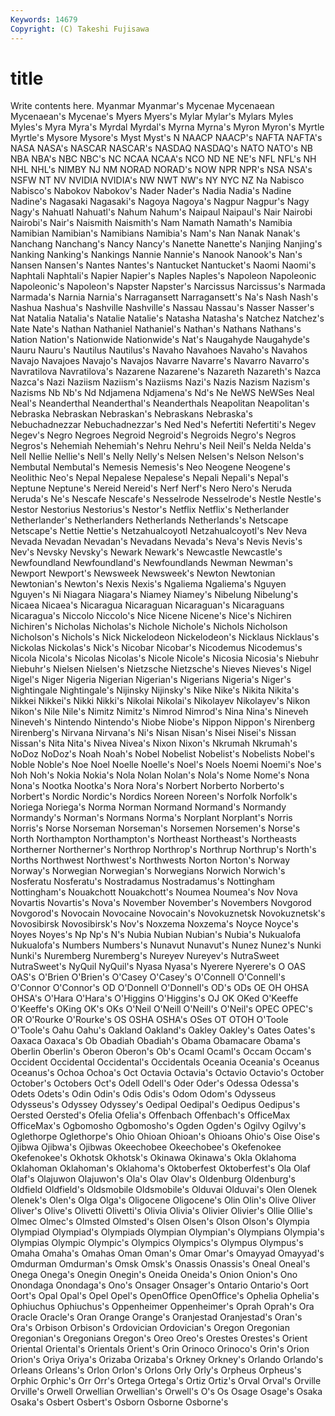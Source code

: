 ```yaml
---
Keywords: 14679 
Copyright: (C) Takeshi Fujisawa
---
```


# title

Write contents here.
 Myanmar Myanmar's Mycenae Mycenaean
Mycenaean's Mycenae's Myers Myers's Mylar Mylar's Mylars Myles Myles's Myra
Myra's Myrdal Myrdal's Myrna Myrna's Myron Myron's Myrtle Myrtle's Mysore
Mysore's Myst Myst's N NAACP NAACP's NAFTA NAFTA's NASA NASA's
NASCAR NASCAR's NASDAQ NASDAQ's NATO NATO's NB NBA NBA's NBC
NBC's NC NCAA NCAA's NCO ND NE NE's NFL NFL's
NH NHL NHL's NIMBY NJ NM NORAD NORAD's NOW NPR
NPR's NSA NSA's NSFW NT NV NVIDIA NVIDIA's NW NWT
NW's NY NYC NZ Na Nabisco Nabisco's Nabokov Nabokov's Nader
Nader's Nadia Nadia's Nadine Nadine's Nagasaki Nagasaki's Nagoya Nagoya's Nagpur
Nagpur's Nagy Nagy's Nahuatl Nahuatl's Nahum Nahum's Naipaul Naipaul's Nair
Nairobi Nairobi's Nair's Naismith Naismith's Nam Namath Namath's Namibia Namibian
Namibian's Namibians Namibia's Nam's Nan Nanak Nanak's Nanchang Nanchang's Nancy
Nancy's Nanette Nanette's Nanjing Nanjing's Nanking Nanking's Nankings Nannie Nannie's
Nanook Nanook's Nan's Nansen Nansen's Nantes Nantes's Nantucket Nantucket's Naomi
Naomi's Naphtali Naphtali's Napier Napier's Naples Naples's Napoleon Napoleonic Napoleonic's
Napoleon's Napster Napster's Narcissus Narcissus's Narmada Narmada's Narnia Narnia's Narragansett
Narragansett's Na's Nash Nash's Nashua Nashua's Nashville Nashville's Nassau Nassau's
Nasser Nasser's Nat Natalia Natalia's Natalie Natalie's Natasha Natasha's Natchez
Natchez's Nate Nate's Nathan Nathaniel Nathaniel's Nathan's Nathans Nathans's Nation
Nation's Nationwide Nationwide's Nat's Naugahyde Naugahyde's Nauru Nauru's Nautilus Nautilus's
Navaho Navahoes Navaho's Navahos Navajo Navajoes Navajo's Navajos Navarre Navarre's
Navarro Navarro's Navratilova Navratilova's Nazarene Nazarene's Nazareth Nazareth's Nazca Nazca's
Nazi Naziism Naziism's Naziisms Nazi's Nazis Nazism Nazism's Nazisms Nb
Nb's Nd Ndjamena Ndjamena's Nd's Ne NeWS NeWSes Neal Neal's
Neanderthal Neanderthal's Neanderthals Neapolitan Neapolitan's Nebraska Nebraskan Nebraskan's Nebraskans Nebraska's
Nebuchadnezzar Nebuchadnezzar's Ned Ned's Nefertiti Nefertiti's Negev Negev's Negro Negroes
Negroid Negroid's Negroids Negro's Negros Negros's Nehemiah Nehemiah's Nehru Nehru's
Neil Neil's Nelda Nelda's Nell Nellie Nellie's Nell's Nelly Nelly's
Nelsen Nelsen's Nelson Nelson's Nembutal Nembutal's Nemesis Nemesis's Neo Neogene
Neogene's Neolithic Neo's Nepal Nepalese Nepalese's Nepali Nepali's Nepal's Neptune
Neptune's Nereid Nereid's Nerf Nerf's Nero Nero's Neruda Neruda's Ne's
Nescafe Nescafe's Nesselrode Nesselrode's Nestle Nestle's Nestor Nestorius Nestorius's Nestor's
Netflix Netflix's Netherlander Netherlander's Netherlanders Netherlands Netherlands's Netscape Netscape's Nettie
Nettie's Netzahualcoyotl Netzahualcoyotl's Nev Neva Nevada Nevadan Nevadan's Nevadans Nevada's
Neva's Nevis Nevis's Nev's Nevsky Nevsky's Newark Newark's Newcastle Newcastle's
Newfoundland Newfoundland's Newfoundlands Newman Newman's Newport Newport's Newsweek Newsweek's Newton
Newtonian Newtonian's Newton's Nexis Nexis's Ngaliema Ngaliema's Nguyen Nguyen's Ni
Niagara Niagara's Niamey Niamey's Nibelung Nibelung's Nicaea Nicaea's Nicaragua Nicaraguan
Nicaraguan's Nicaraguans Nicaragua's Niccolo Niccolo's Nice Nicene Nicene's Nice's Nichiren
Nichiren's Nicholas Nicholas's Nichole Nichole's Nichols Nicholson Nicholson's Nichols's Nick
Nickelodeon Nickelodeon's Nicklaus Nicklaus's Nickolas Nickolas's Nick's Nicobar Nicobar's Nicodemus
Nicodemus's Nicola Nicola's Nicolas Nicolas's Nicole Nicole's Nicosia Nicosia's Niebuhr
Niebuhr's Nielsen Nielsen's Nietzsche Nietzsche's Nieves Nieves's Nigel Nigel's Niger
Nigeria Nigerian Nigerian's Nigerians Nigeria's Niger's Nightingale Nightingale's Nijinsky Nijinsky's
Nike Nike's Nikita Nikita's Nikkei Nikkei's Nikki Nikki's Nikolai Nikolai's
Nikolayev Nikolayev's Nikon Nikon's Nile Nile's Nimitz Nimitz's Nimrod Nimrod's
Nina Nina's Nineveh Nineveh's Nintendo Nintendo's Niobe Niobe's Nippon Nippon's
Nirenberg Nirenberg's Nirvana Nirvana's Ni's Nisan Nisan's Nisei Nisei's Nissan
Nissan's Nita Nita's Nivea Nivea's Nixon Nixon's Nkrumah Nkrumah's NoDoz
NoDoz's Noah Noah's Nobel Nobelist Nobelist's Nobelists Nobel's Noble Noble's
Noe Noel Noelle Noelle's Noel's Noels Noemi Noemi's Noe's Noh
Noh's Nokia Nokia's Nola Nolan Nolan's Nola's Nome Nome's Nona
Nona's Nootka Nootka's Nora Nora's Norbert Norberto Norberto's Norbert's Nordic
Nordic's Nordics Noreen Noreen's Norfolk Norfolk's Noriega Noriega's Norma Norman
Normand Normand's Normandy Normandy's Norman's Normans Norma's Norplant Norplant's Norris
Norris's Norse Norseman Norseman's Norsemen Norsemen's Norse's North Northampton Northampton's
Northeast Northeast's Northeasts Northerner Northerner's Northrop Northrop's Northrup Northrup's North's
Norths Northwest Northwest's Northwests Norton Norton's Norway Norway's Norwegian Norwegian's
Norwegians Norwich Norwich's Nosferatu Nosferatu's Nostradamus Nostradamus's Nottingham Nottingham's Nouakchott
Nouakchott's Noumea Noumea's Nov Nova Novartis Novartis's Nova's November November's
Novembers Novgorod Novgorod's Novocain Novocaine Novocain's Novokuznetsk Novokuznetsk's Novosibirsk Novosibirsk's
Nov's Noxzema Noxzema's Noyce Noyce's Noyes Noyes's Np Np's N's
Nubia Nubian Nubian's Nubia's Nukualofa Nukualofa's Numbers Numbers's Nunavut Nunavut's
Nunez Nunez's Nunki Nunki's Nuremberg Nuremberg's Nureyev Nureyev's NutraSweet NutraSweet's
NyQuil NyQuil's Nyasa Nyasa's Nyerere Nyerere's O OAS OAS's O'Brien
O'Brien's O'Casey O'Casey's O'Connell O'Connell's O'Connor O'Connor's OD O'Donnell O'Donnell's
OD's ODs OE OH OHSA OHSA's O'Hara O'Hara's O'Higgins O'Higgins's
OJ OK OKed O'Keeffe O'Keeffe's OKing OK's OKs O'Neil O'Neill
O'Neill's O'Neil's OPEC OPEC's OR O'Rourke O'Rourke's OS OSHA OSHA's
OSes OT OTOH O'Toole O'Toole's Oahu Oahu's Oakland Oakland's Oakley
Oakley's Oates Oates's Oaxaca Oaxaca's Ob Obadiah Obadiah's Obama Obamacare
Obama's Oberlin Oberlin's Oberon Oberon's Ob's Ocaml Ocaml's Occam Occam's
Occident Occidental Occidental's Occidentals Oceania Oceania's Oceanus Oceanus's Ochoa Ochoa's
Oct Octavia Octavia's Octavio Octavio's October October's Octobers Oct's Odell
Odell's Oder Oder's Odessa Odessa's Odets Odets's Odin Odin's Odis
Odis's Odom Odom's Odysseus Odysseus's Odyssey Odyssey's Oedipal Oedipal's Oedipus
Oedipus's Oersted Oersted's Ofelia Ofelia's Offenbach Offenbach's OfficeMax OfficeMax's Ogbomosho
Ogbomosho's Ogden Ogden's Ogilvy Ogilvy's Oglethorpe Oglethorpe's Ohio Ohioan Ohioan's
Ohioans Ohio's Oise Oise's Ojibwa Ojibwa's Ojibwas Okeechobee Okeechobee's Okefenokee
Okefenokee's Okhotsk Okhotsk's Okinawa Okinawa's Okla Oklahoma Oklahoman Oklahoman's Oklahoma's
Oktoberfest Oktoberfest's Ola Olaf Olaf's Olajuwon Olajuwon's Ola's Olav Olav's
Oldenburg Oldenburg's Oldfield Oldfield's Oldsmobile Oldsmobile's Olduvai Olduvai's Olen Olenek
Olenek's Olen's Olga Olga's Oligocene Oligocene's Olin Olin's Olive Oliver
Oliver's Olive's Olivetti Olivetti's Olivia Olivia's Olivier Olivier's Ollie Ollie's
Olmec Olmec's Olmsted Olmsted's Olsen Olsen's Olson Olson's Olympia Olympiad
Olympiad's Olympiads Olympian Olympian's Olympians Olympia's Olympias Olympic Olympic's Olympics
Olympics's Olympus Olympus's Omaha Omaha's Omahas Oman Oman's Omar Omar's
Omayyad Omayyad's Omdurman Omdurman's Omsk Omsk's Onassis Onassis's Oneal Oneal's
Onega Onega's Onegin Onegin's Oneida Oneida's Onion Onion's Ono Onondaga
Onondaga's Ono's Onsager Onsager's Ontario Ontario's Oort Oort's Opal Opal's
Opel Opel's OpenOffice OpenOffice's Ophelia Ophelia's Ophiuchus Ophiuchus's Oppenheimer Oppenheimer's
Oprah Oprah's Ora Oracle Oracle's Oran Orange Orange's Oranjestad Oranjestad's
Oran's Ora's Orbison Orbison's Ordovician Ordovician's Oregon Oregonian Oregonian's Oregonians
Oregon's Oreo Oreo's Orestes Orestes's Orient Oriental Oriental's Orientals Orient's
Orin Orinoco Orinoco's Orin's Orion Orion's Oriya Oriya's Orizaba Orizaba's
Orkney Orkney's Orlando Orlando's Orleans Orleans's Orlon Orlon's Orlons Orly
Orly's Orpheus Orpheus's Orphic Orphic's Orr Orr's Ortega Ortega's Ortiz
Ortiz's Orval Orval's Orville Orville's Orwell Orwellian Orwellian's Orwell's O's
Os Osage Osage's Osaka Osaka's Osbert Osbert's Osborn Osborne Osborne's
